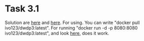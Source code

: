 # Task 3.1

Solution are [here](https://github.com/ivose/dwdp3/) and [here](https://hub.docker.com/r/ivo123/dwdp3). For using. You can write "docker pull ivo123/dwdp3:latest". For running "docker run -d -p 8080:8080 ivo123/dwdp3:latest", and look [here](http://localhost:8080), does it work.
